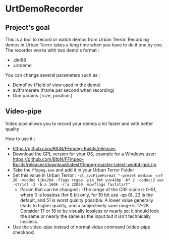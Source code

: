 # UrtDemoRecorder

## Project's goal

This is a tool to record or watch demos from Urban Terror.
Recording demos in Urban Terror takes a long time when you have to do it one by one.
The recorder works with two demo's format :
- .dm68
- .urtdemo

You can change several parameters such as :
- DemoFov (Field of view used in the demo)
- aviframerate (frame per second when recording)
- Gun params ( size, position )

## Video-pipe

Video pipe allows you to record your demos a lot faster and with better quality

How to use it :
- https://github.com/BtbN/FFmpeg-Builds/releases
- Download the GPL version for your OS, example for a Windows user: https://github.com/BtbN/FFmpeg-Builds/releases/download/latest/ffmpeg-master-latest-win64-gpl.zip
- Take the `ffmpeg.exe` and add it in your Urban Terror Folder
- Set this value in Urban Terror : 
  -`cl_aviPipeFormat "-preset medium -crf 20 -vcodec libx264 -flags +cgop -pix_fmt yuv420p -bf 2 -codec:2 aac -strict -2 -b:a 160k -r:a 22050 -movflags faststart"`
  - Param that can be changed : 
    -The range of the CRF scale is 0–51, where 0 is lossless (for 8 bit only, for 10 bit use -qp 0), 23 is the default, and 51 is worst quality possible. A lower value generally leads to higher quality, and a subjectively sane range is 17–28. Consider 17 or 18 to be visually lossless or nearly so; it should look the same or nearly the same as the input but it isn't technically lossless.
- Use the video-pipe instead of normal video command (video-pipe checkbox)